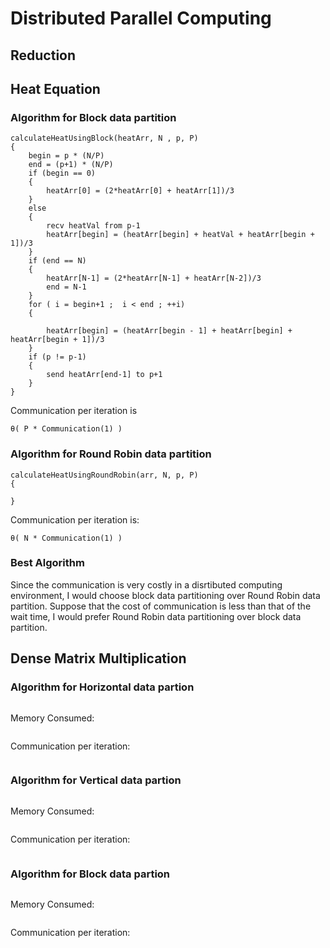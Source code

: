 # Distributed Parallel Computing 

## Reduction

## Heat Equation
### Algorithm for Block data partition
```
calculateHeatUsingBlock(heatArr, N , p, P)
{
    begin = p * (N/P)
    end = (p+1) * (N/P)
    if (begin == 0)
    {    
        heatArr[0] = (2*heatArr[0] + heatArr[1])/3
    }
    else
    {
        recv heatVal from p-1
        heatArr[begin] = (heatArr[begin] + heatVal + heatArr[begin + 1])/3
    }
    if (end == N)
    {
        heatArr[N-1] = (2*heatArr[N-1] + heatArr[N-2])/3
        end = N-1
    }
    for ( i = begin+1 ;  i < end ; ++i)
    {

        heatArr[begin] = (heatArr[begin - 1] + heatArr[begin] + heatArr[begin + 1])/3
    }
    if (p != p-1)
    {
        send heatArr[end-1] to p+1 
    }
}
```
Communication per iteration is 
```
θ( P * Communication(1) )
```

### Algorithm for Round Robin data partition
```
calculateHeatUsingRoundRobin(arr, N, p, P)
{

}
```
Communication per iteration is:
```
θ( N * Communication(1) ) 
```

### Best Algorithm
Since the communication is very costly in a disrtibuted computing environment, I would choose block data partitioning over Round Robin data partition. Suppose that the cost of communication is less than that of the wait time, I would prefer Round Robin data partitioning over block data partition.


## Dense Matrix Multiplication
### Algorithm for Horizontal data partion
```
```
Memory Consumed:
```
```
Communication per iteration:
```
```
### Algorithm for Vertical data partion
```
```

Memory Consumed:
```
```
Communication per iteration:
```
```
### Algorithm for Block data partion
```
```

Memory Consumed:
```
```
Communication per iteration:
```
```
